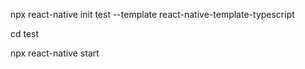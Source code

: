

npx react-native init test --template react-native-template-typescript


cd test

npx react-native start

